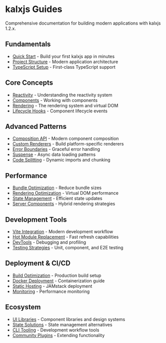 <!-- kalxjs/docs/guides/README.md -->
# kalxjs Guides

Comprehensive documentation for building modern applications with kalxjs 1.2.x.

## Fundamentals 
- [Quick Start](./quick-start.md) - Build your first kalxjs app in minutes
- [Project Structure](./project-structure.md) - Modern application architecture
- [TypeScript Setup](./typescript.md) - First-class TypeScript support

## Core Concepts

- [Reactivity](./reactivity.md) - Understanding the reactivity system
- [Components](./components.md) - Working with components
- [Rendering](./rendering.md) - The rendering system and virtual DOM
- [Lifecycle Hooks](./lifecycle-hooks.md) - Component lifecycle events

## Advanced Patterns
- [Composition API](./composition-api.md) - Modern component composition
- [Custom Renderers](./custom-renderers.md) - Build platform-specific renderers
- [Error Boundaries](./error-boundaries.md) - Graceful error handling
- [Suspense](./suspense.md) - Async data loading patterns
- [Code Splitting](./code-splitting.md) - Dynamic imports and chunking

## Performance
- [Bundle Optimization](./bundle-optimization.md) - Reduce bundle sizes
- [Rendering Optimization](./rendering.md) - Virtual DOM performance
- [State Management](./state-management.md) - Efficient state updates
- [Server Components](./server-components.md) - Hybrid rendering strategies

## Development Tools
- [Vite Integration](./vite.md) - Modern development workflow
- [Hot Module Replacement](./hmr.md) - Fast refresh capabilities
- [DevTools](./devtools.md) - Debugging and profiling
- [Testing Strategies](./testing.md) - Unit, component, and E2E testing

## Deployment & CI/CD
- [Build Optimization](./build.md) - Production build setup
- [Docker Deployment](./docker.md) - Containerization guide
- [Static Hosting](./static-hosting.md) - JAMstack deployment
- [Monitoring](./monitoring.md) - Performance monitoring

## Ecosystem
- [UI Libraries](./ui-libraries.md) - Component libraries and design systems
- [State Solutions](./state-solutions.md) - State management alternatives
- [CLI Tooling](./cli.md) - Development workflow tools
- [Community Plugins](./plugins.md) - Extending functionality